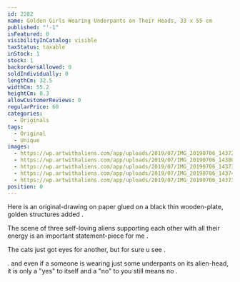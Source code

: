 ```yaml
---
id: 2282
name: Golden Girls Wearing Underpants on Their Heads, 33 x 55 cm
published: "'-1"
isFeatured: 0
visibilityInCatalog: visible
taxStatus: taxable
inStock: 1
stock: 1
backordersAllowed: 0
soldIndividually: 0
lengthCm: 32.5
widthCm: 55.2
heightCm: 0.3
allowCustomerReviews: 0
regularPrice: 60
categories:
  - Originals
tags:
  - Original
  - Unique
images:
  - https://wp.artwithaliens.com/app/uploads/2019/07/IMG_20190706_143722-01-scaled.jpeg
  - https://wp.artwithaliens.com/app/uploads/2019/07/IMG_20190706_143808-01.jpeg
  - https://wp.artwithaliens.com/app/uploads/2019/07/IMG_20190706_143736-01.jpeg
  - https://wp.artwithaliens.com/app/uploads/2019/07/IMG_20190706_143742-01.jpeg
  - https://wp.artwithaliens.com/app/uploads/2019/07/IMG_20190706_143730-02.jpeg
position: 0
---
```


Here is an original-drawing on paper glued on a black thin wooden-plate, golden structures added .

The scene of three self-loving aliens supporting each other with all their energy is an important statement-piece for me .

The cats just got eyes for another, but for sure u see .

. and even if a someone is wearing just some underpants on its alien-head, it is only a "yes" to itself and a "no" to you still means no .
